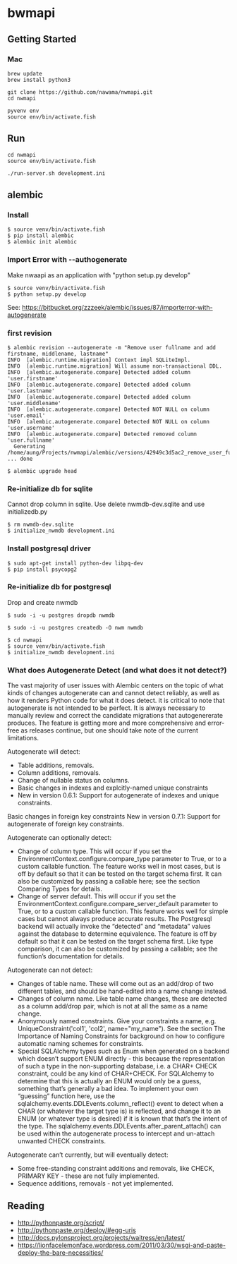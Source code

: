 # bwmapi

## Getting Started

### Mac

```
brew update
brew install python3

git clone https://github.com/nawama/nwmapi.git
cd nwmapi

pyvenv env
source env/bin/activate.fish

```

## Run
```
cd nwmapi
source env/bin/activate.fish

./run-server.sh development.ini
```


## alembic

### Install
```
$ source venv/bin/activate.fish
$ pip install alembic
$ alembic init alembic
```

### Import Error with --authogenerate
Make nwaapi as an application with "python setup.py develop"
```
$ source venv/bin/activate.fish
$ python setup.py develop
```
See: https://bitbucket.org/zzzeek/alembic/issues/87/importerror-with-autogenerate

### first revision
```
$ alembic revision --autogenerate -m "Remove user fullname and add firstname, middlename, lastname"
INFO  [alembic.runtime.migration] Context impl SQLiteImpl.
INFO  [alembic.runtime.migration] Will assume non-transactional DDL.
INFO  [alembic.autogenerate.compare] Detected added column 'user.firstname'
INFO  [alembic.autogenerate.compare] Detected added column 'user.lastname'
INFO  [alembic.autogenerate.compare] Detected added column 'user.middlename'
INFO  [alembic.autogenerate.compare] Detected NOT NULL on column 'user.email'
INFO  [alembic.autogenerate.compare] Detected NOT NULL on column 'user.username'
INFO  [alembic.autogenerate.compare] Detected removed column 'user.fullname'
  Generating /home/aung/Projects/nwmapi/alembic/versions/42949c3d5ac2_remove_user_fullname_and_add_firstname_.py ... done

$ alembic upgrade head
```

### Re-initialize db for sqlite
Cannot drop column in sqlite. Use delete nwmdb-dev.sqlite and use initializedb.py
```
$ rm nwmdb-dev.sqlite
$ initialize_nwmdb development.ini
```

### Install postgresql driver

```
$ sudo apt-get install python-dev libpq-dev
$ pip install psycopg2
```

### Re-initialize db for postgresql
Drop and create nwmdb
```
$ sudo -i -u postgres dropdb nwmdb

$ sudo -i -u postgres createdb -O nwm nwmdb

$ cd nwmapi
$ source venv/bin/activate.fish
$ initialize_nwmdb development.ini
```

### What does Autogenerate Detect (and what does it not detect?)
The vast majority of user issues with Alembic centers on the topic of what kinds of changes autogenerate can and cannot detect reliably, as well as how it renders Python code for what it does detect. it is critical to note that autogenerate is not intended to be perfect. It is always necessary to manually review and correct the candidate migrations that autogenererate produces. The feature is getting more and more comprehensive and error-free as releases continue, but one should take note of the current limitations.

Autogenerate will detect:

* Table additions, removals.
* Column additions, removals.
* Change of nullable status on columns.
* Basic changes in indexes and explcitly-named unique constraints
* New in version 0.6.1: Support for autogenerate of indexes and unique constraints.

Basic changes in foreign key constraints
New in version 0.7.1: Support for autogenerate of foreign key constraints.

Autogenerate can optionally detect:

* Change of column type. This will occur if you set the EnvironmentContext.configure.compare_type parameter to True, or to a custom callable function. The feature works well in most cases, but is off by default so that it can be tested on the target schema first. It can also be customized by passing a callable here; see the section Comparing Types for details.
* Change of server default. This will occur if you set the EnvironmentContext.configure.compare_server_default parameter to True, or to a custom callable function. This feature works well for simple cases but cannot always produce accurate results. The Postgresql backend will actually invoke the “detected” and “metadata” values against the database to determine equivalence. The feature is off by default so that it can be tested on the target schema first. Like type comparison, it can also be customized by passing a callable; see the function’s documentation for details.

Autogenerate can not detect:

* Changes of table name. These will come out as an add/drop of two different tables, and should be hand-edited into a name change instead.
* Changes of column name. Like table name changes, these are detected as a column add/drop pair, which is not at all the same as a name change.
* Anonymously named constraints. Give your constraints a name, e.g. UniqueConstraint('col1', 'col2', name="my_name"). See the section The Importance of Naming Constraints for background on how to configure automatic naming schemes for constraints.
* Special SQLAlchemy types such as Enum when generated on a backend which doesn’t support ENUM directly - this because the representation of such a type in the non-supporting database, i.e. a CHAR+ CHECK constraint, could be any kind of CHAR+CHECK. For SQLAlchemy to determine that this is actually an ENUM would only be a guess, something that’s generally a bad idea. To implement your own “guessing” function here, use the sqlalchemy.events.DDLEvents.column_reflect() event to detect when a CHAR (or whatever the target type is) is reflected, and change it to an ENUM (or whatever type is desired) if it is known that that’s the intent of the type. The sqlalchemy.events.DDLEvents.after_parent_attach() can be used within the autogenerate process to intercept and un-attach unwanted CHECK constraints.

Autogenerate can’t currently, but will eventually detect:

* Some free-standing constraint additions and removals, like CHECK, PRIMARY KEY - these are not fully implemented.
* Sequence additions, removals - not yet implemented.


## Reading
* http://pythonpaste.org/script/
* http://pythonpaste.org/deploy/#egg-uris
* http://docs.pylonsproject.org/projects/waitress/en/latest/
* https://lionfacelemonface.wordpress.com/2011/03/30/wsgi-and-paste-deploy-the-bare-necessities/
